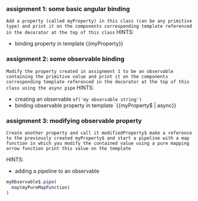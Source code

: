 ### assignment 1: some basic angular binding
`Add a property (called myProperty) in this class (can be any primitive type)
and print it on the components corresponding template referenced in the decorator at the top of this class`
HINTS: 
- binding property in template {{myProperty}}


### assignment 2: some observable binding
`Modify the property created in assignment 1 to be an observable containing the primitive value
and print it on the components corresponding template referenced in the decorator at the top of this class using the async pipe`
HINTS: 
- creating an observable 
`of('my observable string')`
- binding observable property in template `{{myProperty$ | async}}

### assignment 3: modifying observable property
`Create another property and call it modifiedProperty$
make a reference to the previously created myProperty$ and start a pipeline with a map function in which you
modify the contained value using a pure mapping arrow function
print this value on the template`

HINTS: 
- adding a pipeline to an observable
```typescript
myObservable$.pipe(
  map(myPureMapFunction)
)
```
